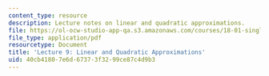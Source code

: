 ```yaml
---
content_type: resource
description: Lecture notes on linear and quadratic approximations.
file: https://ol-ocw-studio-app-qa.s3.amazonaws.com/courses/18-01-single-variable-calculus-fall-2006/40cb41807e6d67373f3299ce87c4d9b3_lec9.pdf
file_type: application/pdf
resourcetype: Document
title: 'Lecture 9: Linear and Quadratic Approximations'
uid: 40cb4180-7e6d-6737-3f32-99ce87c4d9b3
---
```

